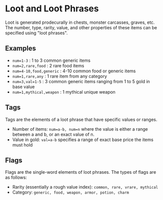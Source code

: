 # Loot and Loot Phrases
Loot is generated prodecurally in chests, monster carcasses, graves, etc. The number, type, rarity, value, and other properties of these items can be specified using "loot phrases".

## Examples
- `num=1-3` : 1 to 3 common generic items
- `num=2,rare,food` : 2 rare food items
- `num=4-10,food,generic` : 4-10 common food or generic items
- `num=1,rare,any` : 1 rare item from any category
- `num=3,val=1-5` : 3 common generic items ranging from 1 to 5 gold in base value
- `num=1,mythical,weapon` : 1 mythical unique weapon

## Tags
Tags are the elements of a loot phrase that have specific values or ranges.
- Number of items: `num=a-b, num=n` where the value is either a range between a and b, or an exact value of n.
- Value in gold: `val=a-b` specifies a range of exact base price the items must hold

## Flags
Flags are the single-word elements of loot phrases. The types of flags are as follows:
- Rarity (essentially a rough value index): `common, rare, vrare, mythical`
- Category: `generic, food, weapon, armor, potion, charm`
